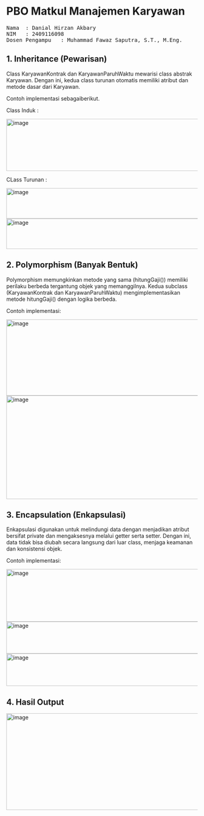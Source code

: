 # PBO Matkul Manajemen Karyawan
<pre>Nama  : Danial Hirzan Akbary
NIM   : 2409116098
Dosen Pengampu   : Muhammad Fawaz Saputra, S.T., M.Eng.</pre>

## 1. Inheritance (Pewarisan)

Class KaryawanKontrak dan KaryawanParuhWaktu mewarisi class abstrak Karyawan.
Dengan ini, kedua class turunan otomatis memiliki atribut dan metode dasar dari Karyawan.

Contoh implementasi sebagaiberikut.

Class Induk :

<img width="548" height="137" alt="image" src="https://github.com/user-attachments/assets/bba75892-6d8a-4e04-8e73-95d5ea62fed2" />


CLass Turunan :


<img width="657" height="80" alt="image" src="https://github.com/user-attachments/assets/a9b58f13-3f4b-4d92-9023-b55450a4b166" />

<img width="709" height="80" alt="image" src="https://github.com/user-attachments/assets/a5366b81-ad49-4e40-83a0-bb2c31e278d7" />

## 2. Polymorphism (Banyak Bentuk)

Polymorphism memungkinkan metode yang sama (hitungGaji()) memiliki perilaku berbeda tergantung objek yang memanggilnya.
Kedua subclass (KaryawanKontrak dan KaryawanParuhWaktu) mengimplementasikan metode hitungGaji() dengan logika berbeda.

Contoh implementasi:

<img width="1163" height="200" alt="image" src="https://github.com/user-attachments/assets/333a7338-6ebd-47be-823d-a59c7ed01cc9" />


<img width="1313" height="272" alt="image" src="https://github.com/user-attachments/assets/1c7b6b24-3bb2-48f2-b30e-80f5294981ac" />

## 3. Encapsulation (Enkapsulasi)
Enkapsulasi digunakan untuk melindungi data dengan menjadikan atribut bersifat private dan mengaksesnya melalui getter serta setter.
Dengan ini, data tidak bisa diubah secara langsung dari luar class, menjaga keamanan dan konsistensi objek.

Contoh implementasi:

<img width="556" height="138" alt="image" src="https://github.com/user-attachments/assets/cdab1bb8-1306-4fc1-9acc-fff9d2c244a2" />

<img width="716" height="84" alt="image" src="https://github.com/user-attachments/assets/ec5215b8-8829-49e6-a4c1-c377601c99ee" />

<img width="681" height="85" alt="image" src="https://github.com/user-attachments/assets/c958bc8e-06d6-4440-b057-e43f5931d969" />


## 4. Hasil Output

<img width="745" height="254" alt="image" src="https://github.com/user-attachments/assets/fe6adcd7-520c-42b0-a23a-68e507972c9c" />
